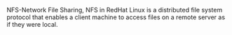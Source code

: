 NFS-Network File Sharing,
NFS in RedHat Linux is a distributed file system protocol that enables a client machine to access files on a remote server as if they were local.
